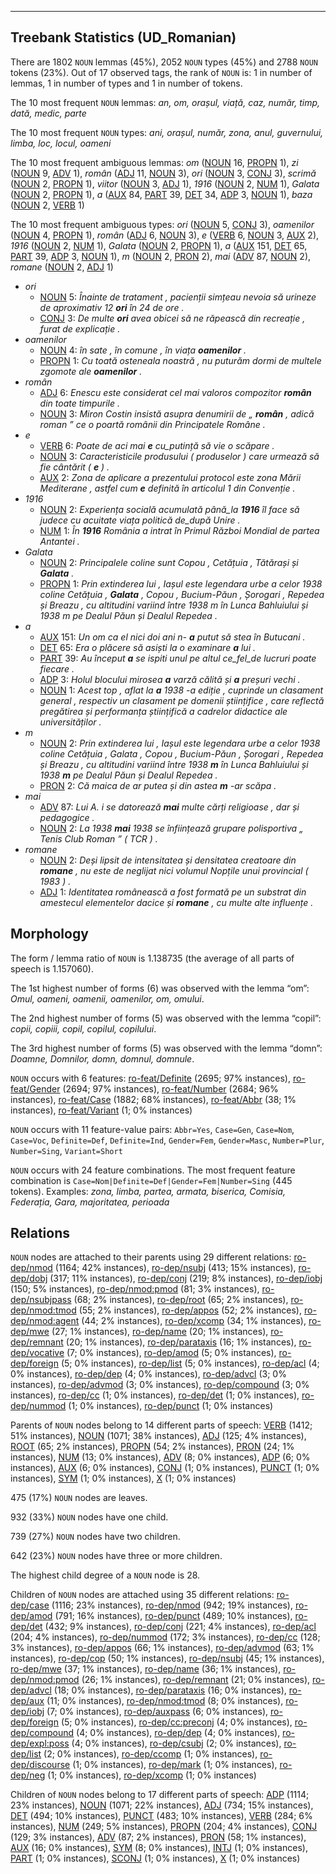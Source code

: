 

--------------------------------------------------------------------------------

## Treebank Statistics (UD_Romanian)

There are 1802 `NOUN` lemmas (45%), 2052 `NOUN` types (45%) and 2788 `NOUN` tokens (23%).
Out of 17 observed tags, the rank of `NOUN` is: 1 in number of lemmas, 1 in number of types and 1 in number of tokens.

The 10 most frequent `NOUN` lemmas: <em>an, om, orașul, viață, caz, număr, timp, dată, medic, parte</em>

The 10 most frequent `NOUN` types:  <em>ani, orașul, număr, zona, anul, guvernului, limba, loc, locul, oameni</em>

The 10 most frequent ambiguous lemmas: <em>om</em> ([NOUN]() 16, [PROPN]() 1), <em>zi</em> ([NOUN]() 9, [ADV]() 1), <em>român</em> ([ADJ]() 11, [NOUN]() 3), <em>ori</em> ([NOUN]() 3, [CONJ]() 3), <em>scrimă</em> ([NOUN]() 2, [PROPN]() 1), <em>viitor</em> ([NOUN]() 3, [ADJ]() 1), <em>1916</em> ([NOUN]() 2, [NUM]() 1), <em>Galata</em> ([NOUN]() 2, [PROPN]() 1), <em>a</em> ([AUX]() 84, [PART]() 39, [DET]() 34, [ADP]() 3, [NOUN]() 1), <em>baza</em> ([NOUN]() 2, [VERB]() 1)

The 10 most frequent ambiguous types:  <em>ori</em> ([NOUN]() 5, [CONJ]() 3), <em>oamenilor</em> ([NOUN]() 4, [PROPN]() 1), <em>român</em> ([ADJ]() 6, [NOUN]() 3), <em>e</em> ([VERB]() 6, [NOUN]() 3, [AUX]() 2), <em>1916</em> ([NOUN]() 2, [NUM]() 1), <em>Galata</em> ([NOUN]() 2, [PROPN]() 1), <em>a</em> ([AUX]() 151, [DET]() 65, [PART]() 39, [ADP]() 3, [NOUN]() 1), <em>m</em> ([NOUN]() 2, [PRON]() 2), <em>mai</em> ([ADV]() 87, [NOUN]() 2), <em>romane</em> ([NOUN]() 2, [ADJ]() 1)


* <em>ori</em>
  * [NOUN]() 5: <em>Înainte de tratament , pacienții simțeau nevoia să urineze de aproximativ 12 <b>ori</b> în 24 de ore .</em>
  * [CONJ]() 3: <em>De multe <b>ori</b> avea obicei să ne răpească din recreație , furat de explicație .</em>
* <em>oamenilor</em>
  * [NOUN]() 4: <em>în sate , în comune , în viața <b>oamenilor</b> .</em>
  * [PROPN]() 1: <em>Cu toată osteneala noastră , nu puturăm dormi de multele zgomote ale <b>oamenilor</b> .</em>
* <em>român</em>
  * [ADJ]() 6: <em>Enescu este considerat cel mai valoros compozitor <b>român</b> din toate timpurile .</em>
  * [NOUN]() 3: <em>Miron Costin insistă asupra denumirii de „ <b>român</b> , adică roman ” ce o poartă românii din Principatele Române .</em>
* <em>e</em>
  * [VERB]() 6: <em>Poate de aci mai <b>e</b> cu_putință să vie o scăpare .</em>
  * [NOUN]() 3: <em>Caracteristicile produsului ( produselor ) care urmează să fie cântărit ( <b>e</b> ) .</em>
  * [AUX]() 2: <em>Zona de aplicare a prezentului protocol este zona Mării Mediterane , astfel cum <b>e</b> definită în articolul 1 din Convenție .</em>
* <em>1916</em>
  * [NOUN]() 2: <em>Experiența socială acumulată până_la <b>1916</b> îl face să judece cu acuitate viața politică de_după Unire .</em>
  * [NUM]() 1: <em>În <b>1916</b> România a intrat în Primul Război Mondial de partea Antantei .</em>
* <em>Galata</em>
  * [NOUN]() 2: <em>Principalele coline sunt Copou , Cetățuia , Tătărași și <b>Galata</b> .</em>
  * [PROPN]() 1: <em>Prin extinderea lui , Iașul este legendara urbe a celor 1938 coline Cetățuia , <b>Galata</b> , Copou , Bucium-Păun , Șorogari , Repedea și Breazu , cu altitudini variind între 1938 m în Lunca Bahluiului și 1938 m pe Dealul Păun și Dealul Repedea .</em>
* <em>a</em>
  * [AUX]() 151: <em>Un om ca el nici doi ani n- <b>a</b> putut să stea în Butucani .</em>
  * [DET]() 65: <em>Era o plăcere să asiști la o examinare <b>a</b> lui .</em>
  * [PART]() 39: <em>Au început <b>a</b> se ispiti unul pe altul ce_fel_de lucruri poate fiecare .</em>
  * [ADP]() 3: <em>Holul blocului mirosea <b>a</b> varză călită și <b>a</b> preșuri vechi .</em>
  * [NOUN]() 1: <em>Acest top , aflat la <b>a</b> 1938 -a ediție , cuprinde un clasament general , respectiv un clasament pe domenii științifice , care reflectă pregătirea și performanța științifică a cadrelor didactice ale universităților .</em>
* <em>m</em>
  * [NOUN]() 2: <em>Prin extinderea lui , Iașul este legendara urbe a celor 1938 coline Cetățuia , Galata , Copou , Bucium-Păun , Șorogari , Repedea și Breazu , cu altitudini variind între 1938 <b>m</b> în Lunca Bahluiului și 1938 <b>m</b> pe Dealul Păun și Dealul Repedea .</em>
  * [PRON]() 2: <em>Că maica de ar putea și din astea <b>m</b> -ar scăpa .</em>
* <em>mai</em>
  * [ADV]() 87: <em>Lui A. i se datorează <b>mai</b> multe cărți religioase , dar și pedagogice .</em>
  * [NOUN]() 2: <em>La 1938 <b>mai</b> 1938 se înființează grupare polisportiva „ Tenis Club Roman ” ( TCR ) .</em>
* <em>romane</em>
  * [NOUN]() 2: <em>Deși lipsit de intensitatea și densitatea creatoare din <b>romane</b> , nu este de neglijat nici volumul Nopțile unui provincial ( 1983 ) .</em>
  * [ADJ]() 1: <em>Identitatea românească a fost formată pe un substrat din amestecul elementelor dacice și <b>romane</b> , cu multe alte influențe .</em>

## Morphology

The form / lemma ratio of `NOUN` is 1.138735 (the average of all parts of speech is 1.157060).

The 1st highest number of forms (6) was observed with the lemma “om”: <em>Omul, oameni, oamenii, oamenilor, om, omului</em>.

The 2nd highest number of forms (5) was observed with the lemma “copil”: <em>copii, copiii, copil, copilul, copilului</em>.

The 3rd highest number of forms (5) was observed with the lemma “domn”: <em>Doamne, Domnilor, domn, domnul, domnule</em>.

`NOUN` occurs with 6 features: [ro-feat/Definite]() (2695; 97% instances), [ro-feat/Gender]() (2694; 97% instances), [ro-feat/Number]() (2684; 96% instances), [ro-feat/Case]() (1882; 68% instances), [ro-feat/Abbr]() (38; 1% instances), [ro-feat/Variant]() (1; 0% instances)

`NOUN` occurs with 11 feature-value pairs: `Abbr=Yes`, `Case=Gen`, `Case=Nom`, `Case=Voc`, `Definite=Def`, `Definite=Ind`, `Gender=Fem`, `Gender=Masc`, `Number=Plur`, `Number=Sing`, `Variant=Short`

`NOUN` occurs with 24 feature combinations.
The most frequent feature combination is `Case=Nom|Definite=Def|Gender=Fem|Number=Sing` (445 tokens).
Examples: <em>zona, limba, partea, armata, biserica, Comisia, Federația, Gara, majoritatea, perioada</em>


## Relations

`NOUN` nodes are attached to their parents using 29 different relations: [ro-dep/nmod]() (1164; 42% instances), [ro-dep/nsubj]() (413; 15% instances), [ro-dep/dobj]() (317; 11% instances), [ro-dep/conj]() (219; 8% instances), [ro-dep/iobj]() (150; 5% instances), [ro-dep/nmod:pmod]() (81; 3% instances), [ro-dep/nsubjpass]() (68; 2% instances), [ro-dep/root]() (65; 2% instances), [ro-dep/nmod:tmod]() (55; 2% instances), [ro-dep/appos]() (52; 2% instances), [ro-dep/nmod:agent]() (44; 2% instances), [ro-dep/xcomp]() (34; 1% instances), [ro-dep/mwe]() (27; 1% instances), [ro-dep/name]() (20; 1% instances), [ro-dep/remnant]() (20; 1% instances), [ro-dep/parataxis]() (16; 1% instances), [ro-dep/vocative]() (7; 0% instances), [ro-dep/amod]() (5; 0% instances), [ro-dep/foreign]() (5; 0% instances), [ro-dep/list]() (5; 0% instances), [ro-dep/acl]() (4; 0% instances), [ro-dep/dep]() (4; 0% instances), [ro-dep/advcl]() (3; 0% instances), [ro-dep/advmod]() (3; 0% instances), [ro-dep/compound]() (3; 0% instances), [ro-dep/cc]() (1; 0% instances), [ro-dep/det]() (1; 0% instances), [ro-dep/nummod]() (1; 0% instances), [ro-dep/punct]() (1; 0% instances)

Parents of `NOUN` nodes belong to 14 different parts of speech: [VERB]() (1412; 51% instances), [NOUN]() (1071; 38% instances), [ADJ]() (125; 4% instances), [ROOT]() (65; 2% instances), [PROPN]() (54; 2% instances), [PRON]() (24; 1% instances), [NUM]() (13; 0% instances), [ADV]() (8; 0% instances), [ADP]() (6; 0% instances), [AUX]() (6; 0% instances), [CONJ]() (1; 0% instances), [PUNCT]() (1; 0% instances), [SYM]() (1; 0% instances), [X]() (1; 0% instances)

475 (17%) `NOUN` nodes are leaves.

932 (33%) `NOUN` nodes have one child.

739 (27%) `NOUN` nodes have two children.

642 (23%) `NOUN` nodes have three or more children.

The highest child degree of a `NOUN` node is 28.

Children of `NOUN` nodes are attached using 35 different relations: [ro-dep/case]() (1116; 23% instances), [ro-dep/nmod]() (942; 19% instances), [ro-dep/amod]() (791; 16% instances), [ro-dep/punct]() (489; 10% instances), [ro-dep/det]() (432; 9% instances), [ro-dep/conj]() (221; 4% instances), [ro-dep/acl]() (204; 4% instances), [ro-dep/nummod]() (172; 3% instances), [ro-dep/cc]() (128; 3% instances), [ro-dep/appos]() (66; 1% instances), [ro-dep/advmod]() (63; 1% instances), [ro-dep/cop]() (50; 1% instances), [ro-dep/nsubj]() (45; 1% instances), [ro-dep/mwe]() (37; 1% instances), [ro-dep/name]() (36; 1% instances), [ro-dep/nmod:pmod]() (26; 1% instances), [ro-dep/remnant]() (21; 0% instances), [ro-dep/advcl]() (18; 0% instances), [ro-dep/parataxis]() (16; 0% instances), [ro-dep/aux]() (11; 0% instances), [ro-dep/nmod:tmod]() (8; 0% instances), [ro-dep/iobj]() (7; 0% instances), [ro-dep/auxpass]() (6; 0% instances), [ro-dep/foreign]() (5; 0% instances), [ro-dep/cc:preconj]() (4; 0% instances), [ro-dep/compound]() (4; 0% instances), [ro-dep/dep]() (4; 0% instances), [ro-dep/expl:poss]() (4; 0% instances), [ro-dep/csubj]() (2; 0% instances), [ro-dep/list]() (2; 0% instances), [ro-dep/ccomp]() (1; 0% instances), [ro-dep/discourse]() (1; 0% instances), [ro-dep/mark]() (1; 0% instances), [ro-dep/neg]() (1; 0% instances), [ro-dep/xcomp]() (1; 0% instances)

Children of `NOUN` nodes belong to 17 different parts of speech: [ADP]() (1114; 23% instances), [NOUN]() (1071; 22% instances), [ADJ]() (734; 15% instances), [DET]() (494; 10% instances), [PUNCT]() (483; 10% instances), [VERB]() (284; 6% instances), [NUM]() (249; 5% instances), [PROPN]() (204; 4% instances), [CONJ]() (129; 3% instances), [ADV]() (87; 2% instances), [PRON]() (58; 1% instances), [AUX]() (16; 0% instances), [SYM]() (8; 0% instances), [INTJ]() (1; 0% instances), [PART]() (1; 0% instances), [SCONJ]() (1; 0% instances), [X]() (1; 0% instances)

